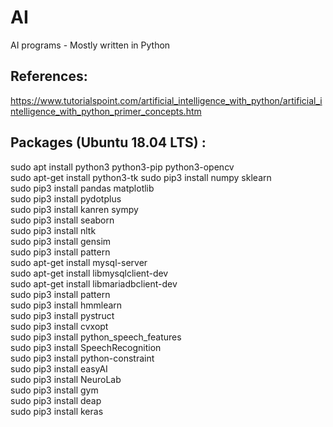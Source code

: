 # AI
AI programs - Mostly written in Python

## References:

https://www.tutorialspoint.com/artificial_intelligence_with_python/artificial_intelligence_with_python_primer_concepts.htm

## Packages (Ubuntu 18.04 LTS) :

sudo apt install python3 python3-pip  python3-opencv <br/>
sudo apt-get install python3-tk
sudo pip3 install numpy sklearn <br/>
sudo pip3 install pandas matplotlib <br/>
sudo pip3 install pydotplus <br/>
sudo pip3 install kanren sympy <br/>
sudo pip3 install seaborn <br/>
sudo pip3 install nltk <br/>
sudo pip3 install gensim <br/>
sudo pip3 install pattern <br/>
sudo apt-get install mysql-server <br/>
sudo apt-get install libmysqlclient-dev <br/>
sudo apt-get install libmariadbclient-dev <br/>
sudo pip3 install pattern <br/>
sudo pip3 install hmmlearn <br/>
sudo pip3 install pystruct <br/>
sudo pip3 install cvxopt <br/>
sudo pip3 install python_speech_features <br/>
sudo pip3 install SpeechRecognition <br/>
sudo pip3 install python-constraint <br/>
sudo pip3 install easyAI <br/>
sudo pip3 install NeuroLab <br/>
sudo pip3 install gym <br/>
sudo pip3 install deap <br/>
sudo pip3 install keras <br/>

